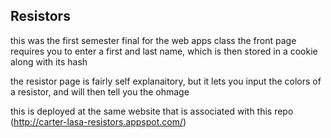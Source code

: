 ## Resistors
this was the first semester final for the web apps class
the front page requires you to enter a first and last name, which is then stored in a cookie along with its hash

the resistor page is fairly self explanaitory, but it lets you input the colors of a resistor, and will then tell you the ohmage

this is deployed at the same website that is associated with this repo (http://carter-lasa-resistors.appspot.com/)
